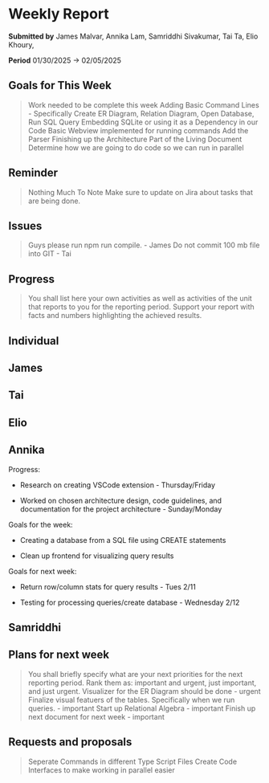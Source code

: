 Weekly Report
=============

**Submitted by** James Malvar, Annika Lam, Samriddhi Sivakumar, Tai Ta, Elio Khoury,

**Period** 01/30/2025 → 02/05/2025

Goals for This Week
-------

> Work needed to be complete this week
> Adding Basic Command Lines - Specifically Create ER Diagram, Relation Diagram, Open Database, Run SQL Query
> Embedding SQLite or using it as a Dependency in our Code
> Basic Webview implemented for running commands
> Add the Parser
> Finishing up the Architecture Part of the Living Document
> Determine how we are going to do code so we can run in parallel

Reminder
--------
> Nothing Much To Note
> Make sure to update on Jira about tasks that are being done.

Issues
------
> Guys please run npm run compile. - James
> Do not commit 100 mb file into GIT - Tai

Progress
----------

> You shall list here your own activities as well as activities of the unit that reports to you for the reporting period. Support your report with facts and numbers highlighting the achieved results.

Individual
-----------
## James

## Tai

## Elio

## Annika

Progress:

- Research on creating VSCode extension - Thursday/Friday

- Worked on chosen architecture design, code guidelines, and documentation for the project architecture - Sunday/Monday

Goals for the week: 

- Creating a database from a SQL file using CREATE statements

- Clean up frontend for visualizing query results

Goals for next week:

- Return row/column stats for query results - Tues 2/11

- Testing for processing queries/create database - Wednesday 2/12

## Samriddhi

Plans for next week
-------------------

> You shall briefly specify what are your next priorities for the next reporting period. Rank them as: important and urgent, just important, and just urgent.
> Visualizer for the ER Diagram should be done - urgent
> Finalize visual featuers of the tables. Specifically when we run queries. - important
> Start up Relational Algebra - important
> Finish up next document for next week - important

Requests and proposals
----------------------

> Seperate Commands in different Type Script Files
> Create Code Interfaces to make working in parallel easier
